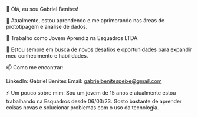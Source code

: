 
👋 Olá, eu sou Gabriel Benites!

🌱 Atualmente, estou aprendendo e me aprimorando nas áreas de prototipagem e análise de dados.

💼 Trabalho como Jovem Aprendiz na Esquadros LTDA.

🚀 Estou sempre em busca de novos desafios e oportunidades para expandir meu conhecimento e habilidades.

📫 Como me encontrar:

LinkedIn: Gabriel Benites
Email: gabrielbenitespeixe@gmail.com

⚡ Um pouco sobre mim:
Sou um jovem de 15 anos e atualmente estou trabalhando na Esquadros desde 06/03/23. Gosto bastante de aprender coisas novas e solucionar problemas com o uso da tecnologia.
